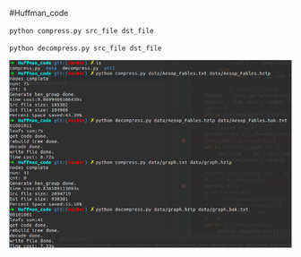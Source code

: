 #Huffman_code

`python compress.py src_file dst_file`

`python decompress.py src_file dst_file`

![result](https://github.com/hustzxd/Huffman_code/blob/master/images/result.png)
